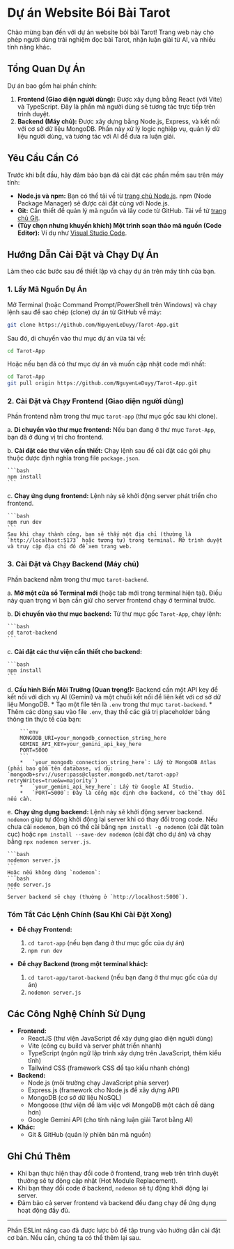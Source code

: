 # Dự án Website Bói Bài Tarot

Chào mừng bạn đến với dự án website bói bài Tarot! Trang web này cho phép người dùng trải nghiệm đọc bài Tarot, nhận luận giải từ AI, và nhiều tính năng khác.

## Tổng Quan Dự Án

Dự án bao gồm hai phần chính:

1.  **Frontend (Giao diện người dùng):** Được xây dựng bằng React (với Vite) và TypeScript. Đây là phần mà người dùng sẽ tương tác trực tiếp trên trình duyệt.
2.  **Backend (Máy chủ):** Được xây dựng bằng Node.js, Express, và kết nối với cơ sở dữ liệu MongoDB. Phần này xử lý logic nghiệp vụ, quản lý dữ liệu người dùng, và tương tác với AI để đưa ra luận giải.

## Yêu Cầu Cần Có

Trước khi bắt đầu, hãy đảm bảo bạn đã cài đặt các phần mềm sau trên máy tính:

*   **Node.js và npm:** Bạn có thể tải về từ [trang chủ Node.js](https://nodejs.org/). npm (Node Package Manager) sẽ được cài đặt cùng với Node.js.
*   **Git:** Cần thiết để quản lý mã nguồn và lấy code từ GitHub. Tải về từ [trang chủ Git](https://git-scm.com/).
*   **(Tùy chọn nhưng khuyến khích) Một trình soạn thảo mã nguồn (Code Editor):** Ví dụ như [Visual Studio Code](https://code.visualstudio.com/).

## Hướng Dẫn Cài Đặt và Chạy Dự Án

Làm theo các bước sau để thiết lập và chạy dự án trên máy tính của bạn.

### 1. Lấy Mã Nguồn Dự Án

Mở Terminal (hoặc Command Prompt/PowerShell trên Windows) và chạy lệnh sau để sao chép (clone) dự án từ GitHub về máy:

```bash
git clone https://github.com/NguyenLeDuyy/Tarot-App.git
```

Sau đó, di chuyển vào thư mục dự án vừa tải về:

```bash
cd Tarot-App
```

Hoặc nếu bạn đã có thư mục dự án và muốn cập nhật code mới nhất:

```bash
cd Tarot-App
git pull origin https://github.com/NguyenLeDuyy/Tarot-App.git
```

### 2. Cài Đặt và Chạy Frontend (Giao diện người dùng)

Phần frontend nằm trong thư mục `tarot-app` (thư mục gốc sau khi clone).

a.  **Di chuyển vào thư mục frontend:**
    Nếu bạn đang ở thư mục `Tarot-App`, bạn đã ở đúng vị trí cho frontend.

b.  **Cài đặt các thư viện cần thiết:**
    Chạy lệnh sau để cài đặt các gói phụ thuộc được định nghĩa trong file `package.json`.

    ```bash
    npm install
    ```

c.  **Chạy ứng dụng frontend:**
    Lệnh này sẽ khởi động server phát triển cho frontend.

    ```bash
    npm run dev
    ```
    Sau khi chạy thành công, bạn sẽ thấy một địa chỉ (thường là `http://localhost:5173` hoặc tương tự) trong terminal. Mở trình duyệt và truy cập địa chỉ đó để xem trang web.

### 3. Cài Đặt và Chạy Backend (Máy chủ)

Phần backend nằm trong thư mục `tarot-backend`.

a.  **Mở một cửa sổ Terminal mới** (hoặc tab mới trong terminal hiện tại). Điều này quan trọng vì bạn cần giữ cho server frontend chạy ở terminal trước.

b.  **Di chuyển vào thư mục backend:**
    Từ thư mục gốc `Tarot-App`, chạy lệnh:

    ```bash
    cd tarot-backend
    ```

c.  **Cài đặt các thư viện cần thiết cho backend:**

    ```bash
    npm install
    ```

d.  **Cấu hình Biến Môi Trường (Quan trọng!):**
    Backend cần một API key để kết nối với dịch vụ AI (Gemini) và một chuỗi kết nối để liên kết với cơ sở dữ liệu MongoDB.
    *   Tạo một file tên là `.env` trong thư mục `tarot-backend`.
    *   Thêm các dòng sau vào file `.env`, thay thế các giá trị placeholder bằng thông tin thực tế của bạn:

        ```env
        MONGODB_URI=your_mongodb_connection_string_here
        GEMINI_API_KEY=your_gemini_api_key_here
        PORT=5000
        ```
        *   `your_mongodb_connection_string_here`: Lấy từ MongoDB Atlas (phải bao gồm tên database, ví dụ: `mongodb+srv://user:pass@cluster.mongodb.net/tarot-app?retryWrites=true&w=majority`)
        *   `your_gemini_api_key_here`: Lấy từ Google AI Studio.
        *   `PORT=5000`: Đây là cổng mặc định cho backend, có thể thay đổi nếu cần.

e.  **Chạy ứng dụng backend:**
    Lệnh này sẽ khởi động server backend. `nodemon` giúp tự động khởi động lại server khi có thay đổi trong code. Nếu chưa cài `nodemon`, bạn có thể cài bằng `npm install -g nodemon` (cài đặt toàn cục) hoặc `npm install --save-dev nodemon` (cài đặt cho dự án) và chạy bằng `npx nodemon server.js`.

    ```bash
    nodemon server.js
    ```
    Hoặc nếu không dùng `nodemon`:
    ```bash
    node server.js
    ```
    Server backend sẽ chạy (thường ở `http://localhost:5000`).

### Tóm Tắt Các Lệnh Chính (Sau Khi Cài Đặt Xong)

*   **Để chạy Frontend:**
    1.  `cd tarot-app` (nếu bạn đang ở thư mục gốc của dự án)
    2.  `npm run dev`

*   **Để chạy Backend (trong một terminal khác):**
    1.  `cd tarot-app/tarot-backend` (nếu bạn đang ở thư mục gốc của dự án)
    2.  `nodemon server.js`

## Các Công Nghệ Chính Sử Dụng

*   **Frontend:**
    *   ReactJS (thư viện JavaScript để xây dựng giao diện người dùng)
    *   Vite (công cụ build và server phát triển nhanh)
    *   TypeScript (ngôn ngữ lập trình xây dựng trên JavaScript, thêm kiểu tĩnh)
    *   Tailwind CSS (framework CSS để tạo kiểu nhanh chóng)
*   **Backend:**
    *   Node.js (môi trường chạy JavaScript phía server)
    *   Express.js (framework cho Node.js để xây dựng API)
    *   MongoDB (cơ sở dữ liệu NoSQL)
    *   Mongoose (thư viện để làm việc với MongoDB một cách dễ dàng hơn)
    *   Google Gemini API (cho tính năng luận giải Tarot bằng AI)
*   **Khác:**
    *   Git & GitHub (quản lý phiên bản mã nguồn)

## Ghi Chú Thêm

*   Khi bạn thực hiện thay đổi code ở frontend, trang web trên trình duyệt thường sẽ tự động cập nhật (Hot Module Replacement).
*   Khi bạn thay đổi code ở backend, `nodemon` sẽ tự động khởi động lại server.
*   Đảm bảo cả server frontend và backend đều đang chạy để ứng dụng hoạt động đầy đủ.

---

Phần ESLint nâng cao đã được lược bỏ để tập trung vào hướng dẫn cài đặt cơ bản. Nếu cần, chúng ta có thể thêm lại sau.
